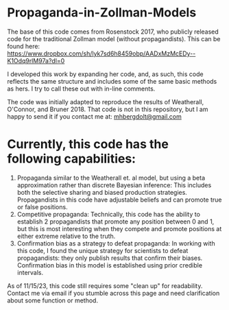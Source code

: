 # Propaganda-in-Zollman-Models
The base of this code comes from Rosenstock 2017, who publicly released code for the traditional Zollman model (without propagandists).  This can be found here: https://www.dropbox.com/sh/lyk7sd6h8459obp/AADxMzMcEDy--K1Odq9rlM97a?dl=0

I developed this work by expanding her code, and, as such, this code reflects the same structure and includes some of the same basic methods as hers.  I try to call these out with in-line comments.

The code was initially adapted to reproduce the results of Weatherall, O'Connor, and Bruner 2018.  That code is not in this repository, but I am happy to send it if you contact me at: mhbergdolt@gmail.com

# Currently, this code has the following capabilities:
1. Propaganda similar to the Weatherall et. al model, but using a beta approximation rather than discrete Bayesian inference:
       This includes both the selective sharing and biased production strategies.
       Propagandists in this code have adjustable beliefs and can promote true or false positions.
2. Competitive propaganda:
     Technically, this code has the ability to establish 2 propagandists that promote any position between 0 and 1, but this is most interesting when they compete and promote positions at either extreme relative to the truth.
3. Confirmation bias as a strategy to defeat propaganda:
       In working with this code, I found the unique strategy for scientists to defeat propagandists: they only publish results that confirm their biases.
       Confirmation bias in this model is established using prior credible intervals.
   
As of 11/15/23, this code still requires some "clean up" for readability.  Contact me via email if you stumble across this page and need clarification about some function or method.
